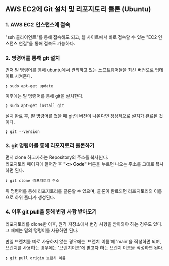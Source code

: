 ## AWS EC2에 Git 설치 및 리포지토리 클론 (Ubuntu)

### 1. AWS EC2 인스턴스에 접속
"ssh 클라이언트"를 통해 접속해도 되고, 웹 사이트에서 바로 접속할 수 있는 "EC2 인스턴스 연결"을 통해 접속도 가능하다.  


### 2. 명령어를 통해 git 설치
먼저 밑 명령어를 통해 ubuntu에서 관리하고 있는 소프트웨어들을 최신 버전으로 업데이트 시켜준다.
```
❯ sudo apt-get update
```

이후에는 밑 명령어를 통해 git을 설치한다.
```
❯ sudo apt-get install git
```
설치 완료 후, 밑 명령어를 쳤을 때 git의 버전이 나온다면 정상적으로 설치가 완료된 것이다.
```
❯ git --version
```


### 3. git 명령어를 통해 리포지토리 클론하기
먼저 clone 하고자하는 Repository의 주소를 복사한다.  
리포지토리 페이지에 들어간 후 **"<> Code"** 버튼을 누르면 나오는 주소를 그대로 복사하면 된다.
```
❯ git clone 리포지토리 주소
```

위 명령어를 통해 리포지토리를 클론할 수 있으며, 클론이 완료되면 리포지토리의 이름으로 하위 폴더가 생성된다.


### 4. 이후 git pull을 통해 변경 사항 받아오기
리포지토리를 clone한 이후, 원격 저장소에서 변경 사항을 받아와야 하는 경우도 있다.
그 때에는 밑의 명령어를 사용하면 된다.

만일 브랜치를 따로 사용하지 않는 경우에는 '브랜치 이름'에 'main'을 작성하면 되며,  
브랜치를 사용하는 경우에는 '브랜치이름'에 받고자 하는 브랜치 이름을 작성하면 된다.
```
❯ git pull origin 브랜치 이름
```
